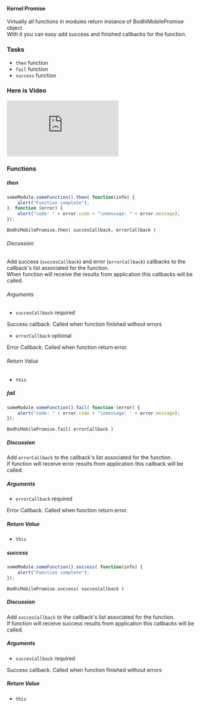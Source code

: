 #### Kernel Promise

Virtually all functions in modules return instance of BodhiMobilePromise object.  
With it you can easy add success and finished callbacks for the function.

### Tasks

  * `then` function
  * `fail` function
  * `success` function

### Here is Video
<iframe src="https://www.youtube.com/embed/PhAZn_eW9KQ" frameborder="0" allowfullscreen></iframe>

### Functions

##### then

```javascript
someModule.someFunction().then( function(info) {  
    alert("Function complete");  
}, function (error) {  
    alert("code: " + error.code + "\nmessage: " + error.message);  
});
```

`BodhiMobilePromise.then( succesCallback, errorCallback )`

###### Discussion

Add success (`succesCallback`) and error (`errorCallback`) callbacks to the
callback's list associated for the function.  
When function will receive the results from application this callbacks will be
called.

###### Arguments

  * `succesCallback`  required

Success callback. Called when function finished without errors

  * `errorCallback` optional

Error Callback. Called when function return error.

###### Return Value

  * `this`

##### fail

```javascript
someModule.someFunction().fail( function (error) {  
    alert("code: " + error.code + "\nmessage: " + error.message);  
});
```

`BodhiMobilePromise.fail( errorCallback )`

##### Discussion

Add `errorCallback` to the callback's list associated for the function.  
If function will receive error results from application this callback will be
called.

##### Arguments

  * `errorCallback` required

Error Callback. Called when function return error.

##### Return Value

  * `this`

##### success

```javascript
someModule.someFunction().success( function(info) {  
    alert("Function complete");  
});
```

`BodhiMobilePromise.success( succesCallback )`

##### Discussion

Add `succesCallback` to the callback's list associated for the function.  
If function will receive success results from application this callbacks will
be called.

##### Arguments

  * `succesCallback` required

Success callback. Called when function finished without errors

##### Return Value

  * `this`
